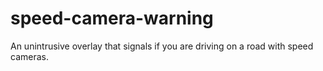 # speed-camera-warning
An unintrusive overlay that signals if you are driving on a road with speed cameras.
